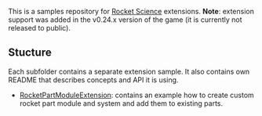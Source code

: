 This is a samples repository for [Rocket Science](https://store.steampowered.com/app/890520) extensions. **Note**: extension support was added in the v0.24.x version of the game (it is currently not released to public).

## Stucture

Each subfolder contains a separate extension sample. It also contains own README that describes concepts and API it is using.

- [RocketPartModuleExtension](RocketPartModuleExtension): contains an example how to create custom rocket part module and system and add them to existing parts. 

